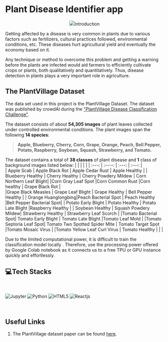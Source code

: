 
#  Plant Disease Identifier app

<p align=center>
 <img src= "![image](https://github.com/WahomeKezia/PlantDisease_Identifier/assets/90443938/0c2a466f-4763-46ea-b75f-e3f315ac8dd5)
</p>

## Introduction

Getting affected by a disease is very common in plants due to various factors such as fertilizers, cultural practices followed, environmental conditions, etc. These diseases hurt agricultural yield and eventually the economy based on it. 

Any technique or method to overcome this problem and getting a warning before the plants are infected would aid farmers to efficiently cultivate crops or plants, both qualitatively and quantitatively. Thus, disease detection in plants plays a very important role in agriculture.

## The PlantVillage Dataset

The data set used in this project is the PlantVillage Dataset. The dataset was published by crowdAI during the ["PlantVillage Disease Classification Challenge"](https://www.crowdai.org/challenges/plantvillage-disease-classification-challenge). 

The dataset consists of about **54,305 images** of plant leaves collected under controlled environmental conditions. The plant images span the following **14 species**:

> **Apple, Blueberry, Cherry, Corn, Grape, Orange, Peach, Bell Pepper, Potato, Raspberry, Soybean, Squash, Strawberry, and Tomato.**

The dataset contains a total of **38 classes** of plant disease and **1** class of background images listed below:
|                     |                      |                        |                          | 
| :---:               |    :----:            |          :---:         |         :---:            |  
| Apple Scab          | Apple Black Rot      | Apple Cedar Rust       | Apple Healthy            |
| Blueberry Healthy   | Cherry Healthy       | Cherry Powdery Mildew  | Corn Northern Leaf Blight|
|Corn Gray Leaf Spot  |Corn Common Rust      |Corn healthy            | Grape Black Rot          |     
|Grape Black Measles  | Grape Leaf Blight    | Grape Healthy          | Bell Pepper Healthy      |
| Orange Huanglongbing|Peach Bacterial Spot  | Peach Healthy          |Bell Pepper Bacterial Spot|
| Potato Early Blight | Potato Healthy       | Potato Late Blight     |Raspberry Healthy         |
| Soybean Healthy     | Squash Powdery Mildew| Strawberry Healthy     | Strawberry Leaf Scorch   |
|Tomato Bacterial Spot| Tomato Early Blight  | Tomato Late Blight     |Tomato Leaf Mold          |
|Tomato Septoria Leaf Spot| Tomato Two Spotted Spider Mite | Tomato Target Spot |Tomato Mosaic Virus |
|Tomato Yellow Leaf Curl Virus | Tomato Healthy      |    |    |


Due to the limited computational power, it is difficult to train the classification model locally . Therefore,  use the processing power offered by Google Colab notebook as it connects us to a free TPU or GPU instance quickly and effortlessly.

## 💻Tech Stacks
</br>
<p>
<img alt="Jupyter" src="https://img.shields.io/badge/jupyter%20-%23323330.svg?&style=for-the-badge&logo=jupyter&logoColor=orange"/>
<img alt="Python" src="https://img.shields.io/badge/python%20-%2314354C.svg?&style=for-the-badge&logo=python&logoColor=white"/>
<img alt="HTML5" src="https://img.shields.io/badge/html5%20-%23323330.svg?&style=for-the-badge&logo=html5&logoColor=red"/>    
<img alt="Reactjs" src="https://img.shields.io/badge/reactjs%20-%23323330.svg?&style=for-the-badge&logo=reactjs&logoColor=blue"/> 
</p>
</br>



## Useful Links

1. The PlantVillage dataset paper can be found [here](https://arxiv.org/abs/1511.08060).




